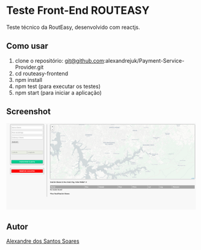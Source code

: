 # Teste Front-End ROUTEASY
Teste técnico da RoutEasy, desenvolvido com reactjs.

## Como usar

1. clone o repositório: git@github.com:alexandrejuk/Payment-Service-Provider.git
2. cd routeasy-frontend
3. npm install
4. npm test (para executar os testes)
5. npm start (para iniciar a aplicação)

## Screenshot
![routeasy-frontend](./screen-shot/screen.png)



## Autor
[Alexandre dos Santos Soares](https://github.com/alexandrejuk)
